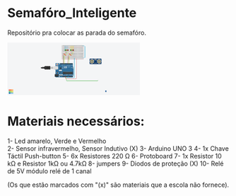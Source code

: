 # Semafóro_Inteligente
Repositório pra colocar as parada do semafóro.

<img src="Representação visual do semafóro/Semáforo Inteligente.png" width="300"/>

# Materiais necessários:

1- Led amarelo, Verde  e Vermelho<br>
2- Sensor infravermelho, Sensor Indutivo (X)
3- Arduino UNO 3
4- 1x Chave Táctil Push-button
5- 6x Resistores 220 Ω
6- Protoboard
7- 1x Resistor 10 kΩ e Resistor 1kΩ ou 4.7kΩ
8- jumpers
9- Diodos de proteção (X)
10- Relé de 5V módulo relé de 1 canal

(Os que estão marcados com "(x)" são materiais que a escola não fornece).


